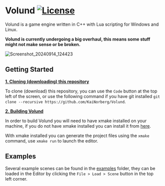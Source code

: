 # Volund [![License](https://img.shields.io/badge/license-GNU%20LGPL-blue)](https://github.com/Kaj9296/Volund/blob/main/LICENSE)

Volund is a game engine written in C++ with Lua scripting for Windows and Linux.

**Volund is currently undergoing a big overhaul, this means some stuff might not make sense or be broken.**

![Screenshot_20240914_124423](https://github.com/user-attachments/assets/c5fbc99b-5c8c-4944-8d17-cde5a3df4d6c)

## Getting Started

<ins>**1. Cloning (downloading) this repository**</ins>

To clone (download) this repository, you can use the ```Code``` button at the top left of the screen, or use the following command if you have git installed ```git clone --recursive https://github.com/KaiNorberg/Volund```.

<ins>**2. Building Volund**</ins>

In order to build Volund you will need to have xmake installed on your machine, if you do not have xmake installed you can install it from [here](https://xmake.io/#/).

With xmake installed you can generate the project files using the ```xmake``` command, use ```xmake run``` to launch the editor.

## Examples

Several example scenes can be found in the [examples](https://github.com/KaiNorberg/Volund/tree/main/examples) folder, they can be loaded in the Editor by clicking the ```File > Load > Scene``` button in the top left corner.
